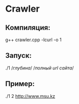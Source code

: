 # Crawler

## Компиляция:
  g++ crawler.cpp -lcurl -o 1
## Запуск:
  ./1
  /*глубина*/ </code>
  /*полный url сайта*/ </code>
  
## Пример:
  ./1
  2 </code>
  http://www.msu.kz </code>
